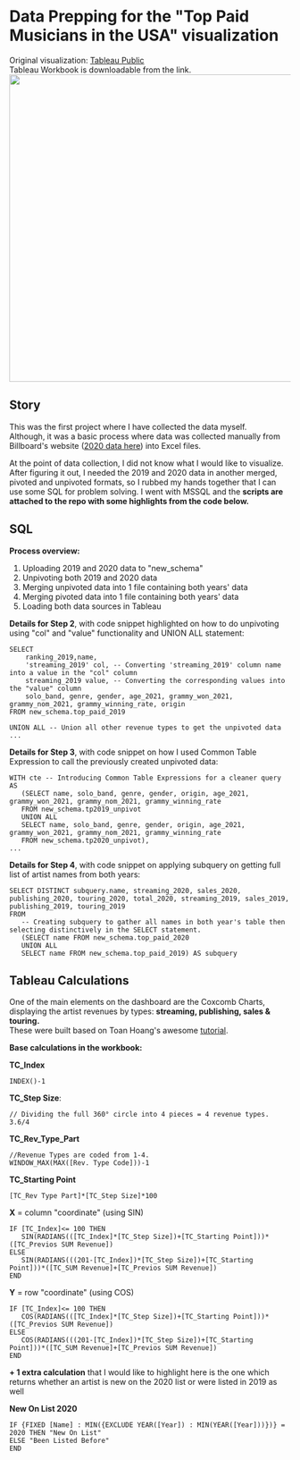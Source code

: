 # Data Prepping for the "Top Paid Musicians in the USA" visualization

Original visualization: [Tableau Public](https://public.tableau.com/app/profile/norbert.borb.s/viz/TopPaidMusiciansInTheUSA/TopPaid1)  
Tableau Workbook is downloadable from the link.
<img src="https://user-images.githubusercontent.com/96722899/148366715-48ed0a34-43b7-4b1a-ad07-b75b6337712b.png" width="800" height="550">

## Story
This was the first project where I have collected the data myself.  
Although, it was a basic process where data was collected manually from Billboard's website ([2020 data here](https://www.billboard.com/music/music-news/musician-us-money-makers-highest-paid-2020-9602078/)) into Excel files.

At the point of data collection, I did not know what I would like to visualize.  
After figuring it out, I needed the 2019 and 2020 data in another merged, pivoted and unpivoted formats, so I rubbed my hands together that I can use some SQL for problem solving. I went with MSSQL and the **scripts are attached to the repo with some highlights from the code below.**  

## SQL

**Process overview:**
1. Uploading 2019 and 2020 data to "new_schema"
2. Unpivoting both 2019 and 2020 data
3. Merging unpivoted data into 1 file containing both years' data
4. Merging pivoted data into 1 file containing both years' data
5. Loading both data sources in Tableau


**Details for Step 2**, with code snippet highlighted on how to do unpivoting using "col" and "value" functionality and UNION ALL statement:
```
SELECT
    ranking_2019,name,
    'streaming_2019' col, -- Converting 'streaming_2019' column name into a value in the "col" column
    streaming_2019 value, -- Converting the corresponding values into the "value" column
    solo_band, genre, gender, age_2021, grammy_won_2021, grammy_nom_2021, grammy_winning_rate, origin
FROM new_schema.top_paid_2019

UNION ALL -- Union all other revenue types to get the unpivoted data
...
```

**Details for Step 3**, with code snippet on how I used Common Table Expression to call the previously created unpivoted data:
```
WITH cte -- Introducing Common Table Expressions for a cleaner query
AS
   (SELECT name, solo_band, genre, gender, origin, age_2021, grammy_won_2021, grammy_nom_2021, grammy_winning_rate
   FROM new_schema.tp2019_unpivot
   UNION ALL
   SELECT name, solo_band, genre, gender, origin, age_2021, grammy_won_2021, grammy_nom_2021, grammy_winning_rate
   FROM new_schema.tp2020_unpivot),
...
```

**Details for Step 4**, with code snippet on applying subquery on getting full list of artist names from both years:
```
SELECT DISTINCT subquery.name, streaming_2020, sales_2020, publishing_2020, touring_2020, total_2020, streaming_2019, sales_2019, publishing_2019, touring_2019
FROM
   -- Creating subquery to gather all names in both year's table then selecting distinctively in the SELECT statement.
   (SELECT name FROM new_schema.top_paid_2020
   UNION ALL
   SELECT name FROM new_schema.top_paid_2019) AS subquery
```

## Tableau Calculations

One of the main elements on the dashboard are the Coxcomb Charts, displaying the artist revenues by types: **streaming, publishing, sales & touring.**  
These were built based on Toan Hoang's awesome [tutorial](https://tableau.toanhoang.com/creating-a-coxcomb-chart-in-tableau).  

**Base calculations in the workbook:**

**TC_Index**
```
INDEX()-1
```

**TC_Step Size**:
```
// Dividing the full 360° circle into 4 pieces = 4 revenue types.
3.6/4
```

**TC_Rev_Type_Part**
```
//Revenue Types are coded from 1-4.
WINDOW_MAX(MAX([Rev. Type Code]))-1
```

**TC_Starting Point**
```
[TC_Rev Type Part]*[TC_Step Size]*100
```

**X** = column "coordinate" (using SIN)
```
IF [TC_Index]<= 100 THEN
   SIN(RADIANS(([TC_Index]*[TC_Step Size])+[TC_Starting Point]))*([TC_Previos SUM Revenue])
ELSE
   SIN(RADIANS(((201-[TC_Index])*[TC_Step Size])+[TC_Starting Point]))*([TC_SUM Revenue]+[TC_Previos SUM Revenue])
END
```
**Y** = row "coordinate" (using COS)
```
IF [TC_Index]<= 100 THEN 
   COS(RADIANS(([TC_Index]*[TC_Step Size])+[TC_Starting Point]))*([TC_Previos SUM Revenue])
ELSE
   COS(RADIANS(((201-[TC_Index])*[TC_Step Size])+[TC_Starting Point]))*([TC_SUM Revenue]+[TC_Previos SUM Revenue])
END
```    

**+ 1 extra calculation** that I would like to highlight here is the one which returns whether an artist is new on the 2020 list or were listed in 2019 as well  

**New On List 2020**
```
IF {FIXED [Name] : MIN({EXCLUDE YEAR([Year]) : MIN(YEAR([Year]))})} = 2020 THEN "New On List"
ELSE "Been Listed Before"
END
```
